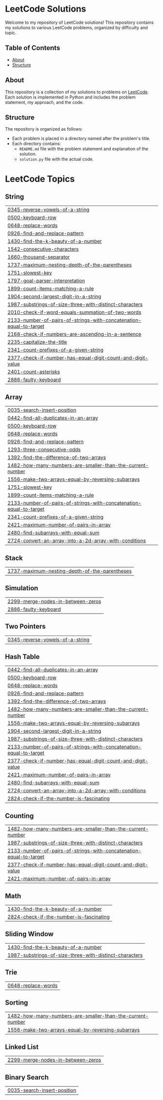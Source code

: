 # LeetCode Solutions

Welcome to my repository of LeetCode solutions! This repository contains my solutions to various LeetCode problems, organized by difficulty and topic.

## Table of Contents

- [About](#about)
- [Structure](#structure)

## About

This repository is a collection of my solutions to problems on [LeetCode](https://leetcode.com/u/sriramreddy_k/). Each solution is implemented in Python and includes the problem statement, my approach, and the code.

## Structure

The repository is organized as follows:

- Each problem is placed in a directory named after the problem's title.
- Each directory contains:
  - `README.md` file with the problem statement and explanation of the solution.
  - `solution.py`  file with the actual code.


<!---LeetCode Topics Start-->
# LeetCode Topics
## String
|  |
| ------- |
| [0345-reverse-vowels-of-a-string](https://github.com/sriramreddy-7/LeetCode/tree/master/0345-reverse-vowels-of-a-string) |
| [0500-keyboard-row](https://github.com/sriramreddy-7/LeetCode/tree/master/0500-keyboard-row) |
| [0648-replace-words](https://github.com/sriramreddy-7/LeetCode/tree/master/0648-replace-words) |
| [0926-find-and-replace-pattern](https://github.com/sriramreddy-7/LeetCode/tree/master/0926-find-and-replace-pattern) |
| [1430-find-the-k-beauty-of-a-number](https://github.com/sriramreddy-7/LeetCode/tree/master/1430-find-the-k-beauty-of-a-number) |
| [1542-consecutive-characters](https://github.com/sriramreddy-7/LeetCode/tree/master/1542-consecutive-characters) |
| [1660-thousand-separator](https://github.com/sriramreddy-7/LeetCode/tree/master/1660-thousand-separator) |
| [1737-maximum-nesting-depth-of-the-parentheses](https://github.com/sriramreddy-7/LeetCode/tree/master/1737-maximum-nesting-depth-of-the-parentheses) |
| [1751-slowest-key](https://github.com/sriramreddy-7/LeetCode/tree/master/1751-slowest-key) |
| [1797-goal-parser-interpretation](https://github.com/sriramreddy-7/LeetCode/tree/master/1797-goal-parser-interpretation) |
| [1899-count-items-matching-a-rule](https://github.com/sriramreddy-7/LeetCode/tree/master/1899-count-items-matching-a-rule) |
| [1904-second-largest-digit-in-a-string](https://github.com/sriramreddy-7/LeetCode/tree/master/1904-second-largest-digit-in-a-string) |
| [1987-substrings-of-size-three-with-distinct-characters](https://github.com/sriramreddy-7/LeetCode/tree/master/1987-substrings-of-size-three-with-distinct-characters) |
| [2010-check-if-word-equals-summation-of-two-words](https://github.com/sriramreddy-7/LeetCode/tree/master/2010-check-if-word-equals-summation-of-two-words) |
| [2133-number-of-pairs-of-strings-with-concatenation-equal-to-target](https://github.com/sriramreddy-7/LeetCode/tree/master/2133-number-of-pairs-of-strings-with-concatenation-equal-to-target) |
| [2168-check-if-numbers-are-ascending-in-a-sentence](https://github.com/sriramreddy-7/LeetCode/tree/master/2168-check-if-numbers-are-ascending-in-a-sentence) |
| [2235-capitalize-the-title](https://github.com/sriramreddy-7/LeetCode/tree/master/2235-capitalize-the-title) |
| [2341-count-prefixes-of-a-given-string](https://github.com/sriramreddy-7/LeetCode/tree/master/2341-count-prefixes-of-a-given-string) |
| [2377-check-if-number-has-equal-digit-count-and-digit-value](https://github.com/sriramreddy-7/LeetCode/tree/master/2377-check-if-number-has-equal-digit-count-and-digit-value) |
| [2401-count-asterisks](https://github.com/sriramreddy-7/LeetCode/tree/master/2401-count-asterisks) |
| [2886-faulty-keyboard](https://github.com/sriramreddy-7/LeetCode/tree/master/2886-faulty-keyboard) |
## Array
|  |
| ------- |
| [0035-search-insert-position](https://github.com/sriramreddy-7/LeetCode/tree/master/0035-search-insert-position) |
| [0442-find-all-duplicates-in-an-array](https://github.com/sriramreddy-7/LeetCode/tree/master/0442-find-all-duplicates-in-an-array) |
| [0500-keyboard-row](https://github.com/sriramreddy-7/LeetCode/tree/master/0500-keyboard-row) |
| [0648-replace-words](https://github.com/sriramreddy-7/LeetCode/tree/master/0648-replace-words) |
| [0926-find-and-replace-pattern](https://github.com/sriramreddy-7/LeetCode/tree/master/0926-find-and-replace-pattern) |
| [1293-three-consecutive-odds](https://github.com/sriramreddy-7/LeetCode/tree/master/1293-three-consecutive-odds) |
| [1392-find-the-difference-of-two-arrays](https://github.com/sriramreddy-7/LeetCode/tree/master/1392-find-the-difference-of-two-arrays) |
| [1482-how-many-numbers-are-smaller-than-the-current-number](https://github.com/sriramreddy-7/LeetCode/tree/master/1482-how-many-numbers-are-smaller-than-the-current-number) |
| [1556-make-two-arrays-equal-by-reversing-subarrays](https://github.com/sriramreddy-7/LeetCode/tree/master/1556-make-two-arrays-equal-by-reversing-subarrays) |
| [1751-slowest-key](https://github.com/sriramreddy-7/LeetCode/tree/master/1751-slowest-key) |
| [1899-count-items-matching-a-rule](https://github.com/sriramreddy-7/LeetCode/tree/master/1899-count-items-matching-a-rule) |
| [2133-number-of-pairs-of-strings-with-concatenation-equal-to-target](https://github.com/sriramreddy-7/LeetCode/tree/master/2133-number-of-pairs-of-strings-with-concatenation-equal-to-target) |
| [2341-count-prefixes-of-a-given-string](https://github.com/sriramreddy-7/LeetCode/tree/master/2341-count-prefixes-of-a-given-string) |
| [2421-maximum-number-of-pairs-in-array](https://github.com/sriramreddy-7/LeetCode/tree/master/2421-maximum-number-of-pairs-in-array) |
| [2480-find-subarrays-with-equal-sum](https://github.com/sriramreddy-7/LeetCode/tree/master/2480-find-subarrays-with-equal-sum) |
| [2724-convert-an-array-into-a-2d-array-with-conditions](https://github.com/sriramreddy-7/LeetCode/tree/master/2724-convert-an-array-into-a-2d-array-with-conditions) |
## Stack
|  |
| ------- |
| [1737-maximum-nesting-depth-of-the-parentheses](https://github.com/sriramreddy-7/LeetCode/tree/master/1737-maximum-nesting-depth-of-the-parentheses) |
## Simulation
|  |
| ------- |
| [2299-merge-nodes-in-between-zeros](https://github.com/sriramreddy-7/LeetCode/tree/master/2299-merge-nodes-in-between-zeros) |
| [2886-faulty-keyboard](https://github.com/sriramreddy-7/LeetCode/tree/master/2886-faulty-keyboard) |
## Two Pointers
|  |
| ------- |
| [0345-reverse-vowels-of-a-string](https://github.com/sriramreddy-7/LeetCode/tree/master/0345-reverse-vowels-of-a-string) |
## Hash Table
|  |
| ------- |
| [0442-find-all-duplicates-in-an-array](https://github.com/sriramreddy-7/LeetCode/tree/master/0442-find-all-duplicates-in-an-array) |
| [0500-keyboard-row](https://github.com/sriramreddy-7/LeetCode/tree/master/0500-keyboard-row) |
| [0648-replace-words](https://github.com/sriramreddy-7/LeetCode/tree/master/0648-replace-words) |
| [0926-find-and-replace-pattern](https://github.com/sriramreddy-7/LeetCode/tree/master/0926-find-and-replace-pattern) |
| [1392-find-the-difference-of-two-arrays](https://github.com/sriramreddy-7/LeetCode/tree/master/1392-find-the-difference-of-two-arrays) |
| [1482-how-many-numbers-are-smaller-than-the-current-number](https://github.com/sriramreddy-7/LeetCode/tree/master/1482-how-many-numbers-are-smaller-than-the-current-number) |
| [1556-make-two-arrays-equal-by-reversing-subarrays](https://github.com/sriramreddy-7/LeetCode/tree/master/1556-make-two-arrays-equal-by-reversing-subarrays) |
| [1904-second-largest-digit-in-a-string](https://github.com/sriramreddy-7/LeetCode/tree/master/1904-second-largest-digit-in-a-string) |
| [1987-substrings-of-size-three-with-distinct-characters](https://github.com/sriramreddy-7/LeetCode/tree/master/1987-substrings-of-size-three-with-distinct-characters) |
| [2133-number-of-pairs-of-strings-with-concatenation-equal-to-target](https://github.com/sriramreddy-7/LeetCode/tree/master/2133-number-of-pairs-of-strings-with-concatenation-equal-to-target) |
| [2377-check-if-number-has-equal-digit-count-and-digit-value](https://github.com/sriramreddy-7/LeetCode/tree/master/2377-check-if-number-has-equal-digit-count-and-digit-value) |
| [2421-maximum-number-of-pairs-in-array](https://github.com/sriramreddy-7/LeetCode/tree/master/2421-maximum-number-of-pairs-in-array) |
| [2480-find-subarrays-with-equal-sum](https://github.com/sriramreddy-7/LeetCode/tree/master/2480-find-subarrays-with-equal-sum) |
| [2724-convert-an-array-into-a-2d-array-with-conditions](https://github.com/sriramreddy-7/LeetCode/tree/master/2724-convert-an-array-into-a-2d-array-with-conditions) |
| [2824-check-if-the-number-is-fascinating](https://github.com/sriramreddy-7/LeetCode/tree/master/2824-check-if-the-number-is-fascinating) |
## Counting
|  |
| ------- |
| [1482-how-many-numbers-are-smaller-than-the-current-number](https://github.com/sriramreddy-7/LeetCode/tree/master/1482-how-many-numbers-are-smaller-than-the-current-number) |
| [1987-substrings-of-size-three-with-distinct-characters](https://github.com/sriramreddy-7/LeetCode/tree/master/1987-substrings-of-size-three-with-distinct-characters) |
| [2133-number-of-pairs-of-strings-with-concatenation-equal-to-target](https://github.com/sriramreddy-7/LeetCode/tree/master/2133-number-of-pairs-of-strings-with-concatenation-equal-to-target) |
| [2377-check-if-number-has-equal-digit-count-and-digit-value](https://github.com/sriramreddy-7/LeetCode/tree/master/2377-check-if-number-has-equal-digit-count-and-digit-value) |
| [2421-maximum-number-of-pairs-in-array](https://github.com/sriramreddy-7/LeetCode/tree/master/2421-maximum-number-of-pairs-in-array) |
## Math
|  |
| ------- |
| [1430-find-the-k-beauty-of-a-number](https://github.com/sriramreddy-7/LeetCode/tree/master/1430-find-the-k-beauty-of-a-number) |
| [2824-check-if-the-number-is-fascinating](https://github.com/sriramreddy-7/LeetCode/tree/master/2824-check-if-the-number-is-fascinating) |
## Sliding Window
|  |
| ------- |
| [1430-find-the-k-beauty-of-a-number](https://github.com/sriramreddy-7/LeetCode/tree/master/1430-find-the-k-beauty-of-a-number) |
| [1987-substrings-of-size-three-with-distinct-characters](https://github.com/sriramreddy-7/LeetCode/tree/master/1987-substrings-of-size-three-with-distinct-characters) |
## Trie
|  |
| ------- |
| [0648-replace-words](https://github.com/sriramreddy-7/LeetCode/tree/master/0648-replace-words) |
## Sorting
|  |
| ------- |
| [1482-how-many-numbers-are-smaller-than-the-current-number](https://github.com/sriramreddy-7/LeetCode/tree/master/1482-how-many-numbers-are-smaller-than-the-current-number) |
| [1556-make-two-arrays-equal-by-reversing-subarrays](https://github.com/sriramreddy-7/LeetCode/tree/master/1556-make-two-arrays-equal-by-reversing-subarrays) |
## Linked List
|  |
| ------- |
| [2299-merge-nodes-in-between-zeros](https://github.com/sriramreddy-7/LeetCode/tree/master/2299-merge-nodes-in-between-zeros) |
## Binary Search
|  |
| ------- |
| [0035-search-insert-position](https://github.com/sriramreddy-7/LeetCode/tree/master/0035-search-insert-position) |
<!---LeetCode Topics End-->